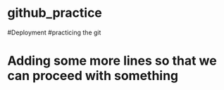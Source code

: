 # github_practice
#Deployment
#practicing the git
# Adding some more lines so that we can proceed with something 

